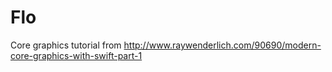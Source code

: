# Flo
Core graphics tutorial from http://www.raywenderlich.com/90690/modern-core-graphics-with-swift-part-1

